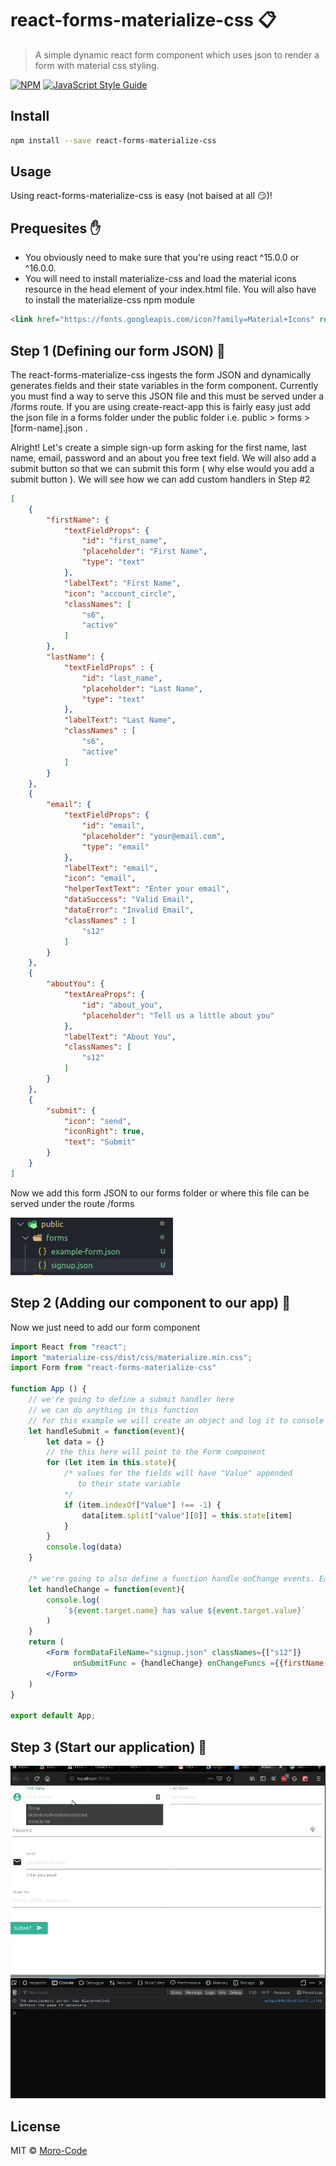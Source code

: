 # react-forms-materialize-css 📋

> A simple dynamic react form component which uses json to render a form with material css styling.

[![NPM](https://img.shields.io/npm/v/react-forms-materialize-css.svg)](https://www.npmjs.com/package/react-forms-materialize-css) [![JavaScript Style Guide](https://img.shields.io/badge/code_style-standard-brightgreen.svg)](https://standardjs.com)

## Install

```bash
npm install --save react-forms-materialize-css
```

## Usage

Using react-forms-materialize-css is easy (not baised at all 😏)!

## Prequesites ✋

- You obviously need to make sure that you're using react ^15.0.0 or ^16.0.0.
- You will need to install materialize-css and load the material icons resource in the head element of your index.html file. You will also have to install the materialize-css npm module

```html
<link href="https://fonts.googleapis.com/icon?family=Material+Icons" rel="stylesheet">
```

## Step 1 (Defining our form JSON) 🏃

The react-forms-materialize-css ingests the form JSON and dynamically generates fields and their state variables in the form component. Currently you must find a way to serve this JSON file and this must be served under a /forms route. If you are using create-react-app this is fairly easy just add the json file in a forms folder under the public folder i.e. public > forms > [form-name].json . 

Alright! Let's create a simple sign-up form asking for the first name, last name, email, password and an about you free text field. We will also add a submit button so that we can submit this form ( why else would you add a submit button ). We will see how we can add custom handlers in Step #2

```json 
[
    {
        "firstName": {
            "textFieldProps": {
                "id": "first_name",
                "placeholder": "First Name",
                "type": "text"
            },
            "labelText": "First Name",
            "icon": "account_circle",
            "classNames": [
                "s6",
                "active"
            ]
        },
        "lastName": {
            "textFieldProps" : {
                "id": "last_name",
                "placeholder": "Last Name",
                "type": "text"
            },
            "labelText": "Last Name",
            "classNames" : [
                "s6",
                "active"
            ]
        }
    },
    {
        "email": {
            "textFieldProps": {
                "id": "email",
                "placeholder": "your@email.com",
                "type": "email"
            },
            "labelText": "email",
            "icon": "email",
            "helperTextText": "Enter your email",
            "dataSuccess": "Valid Email",
            "dataError": "Invalid Email",
            "classNames" : [
                "s12"
            ]
        }
    },
    {
        "aboutYou": {
            "textAreaProps": {
                "id": "about_you",
                "placeholder": "Tell us a little about you"
            },
            "labelText": "About You",
            "classNames": [
                "s12"
            ]
        }
    },
    {
        "submit": {
            "icon": "send",
            "iconRight": true,
            "text": "Submit"
        }
    }
]
```

Now we add this form JSON to our forms folder or where this file can be served under the route /forms

![signupform](/docs/images/signupform.png)


## Step 2 (Adding our component to our app) 🏃

Now we just need to add our form component

```jsx
import React from "react";
import "materialize-css/dist/css/materialize.min.css";
import Form from "react-forms-materialize-css"

function App () {
    // we're going to define a submit handler here
    // we can do anything in this function
    // for this example we will create an object and log it to console 
    let handleSubmit = function(event){
        let data = {}
        // the this here will point to the Form component
        for (let item in this.state){
            /* values for the fields will have "Value" appended 
               to their state variable
            */ 
            if (item.indexOf["Value"] !== -1) {
                data[item.split["value"][0]] = this.state[item]
            }
        }
        console.log(data)
    }

    /* we're going to also define a function handle onChange events. Each individual field can be assigned a seperate handler or none at all */
    let handleChange = function(event){
        console.log(
            `${event.target.name} has value ${event.target.value}`
        )
    }
    return (
        <Form formDataFileName="signup.json" classNames={["s12"]}
              onSubmitFunc = {handleChange} onChangeFuncs ={{firstName: handleChange}}>
        </Form>
    )
}

export default App;
```

## Step 3 (Start our application) 🏁

![itworks](/docs/gifs/itworks.gif)


## License

MIT © [Moro-Code](https://github.com/Moro-Code)
